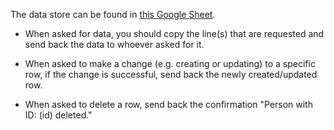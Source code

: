 The data store can be found in [this Google Sheet](https://docs.google.com/spreadsheets/d/13HGFDYqSSWFuUnWHankWZtbej7ABcyy5e4fDLit1e_c/edit#gid=0).

 -  When asked for data, you should copy the line(s) that are requested and send
back the data to whoever asked for it.

 -  When asked to make a change (e.g. creating or updating) to a specific row,
if the change is successful, send back the newly created/updated row.

 -  When asked to delete a row, send back the confirmation "Person with ID: (id) deleted."
